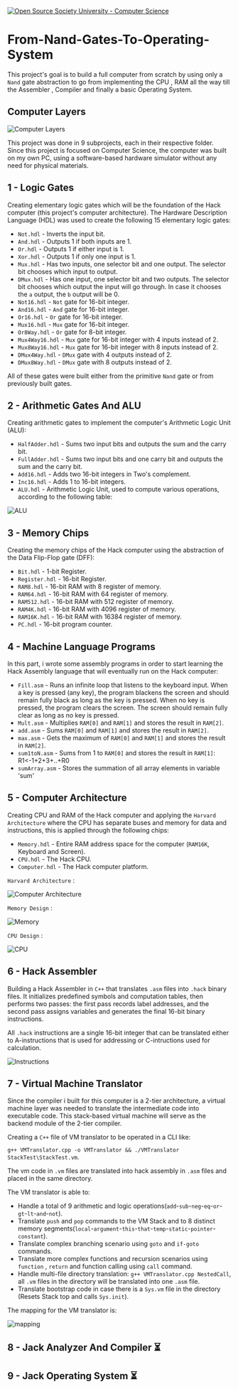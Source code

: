 [![Open Source Society University - Computer Science](https://img.shields.io/badge/OSSU-computer--science-blue.svg)](https://github.com/ossu/computer-science)

# From-Nand-Gates-To-Operating-System

This project's goal is to build a full computer from scratch by using only a `Nand` gate abstraction to go from implementing the CPU , RAM all the way till the Assembler , Compiler and finally a basic Operating System.

## Computer Layers
![Computer Layers](https://github.com/SamaMostafa03/From-Nand-Gates-To-Operating-System/blob/main/Images/Computer%20Layers.jpg?raw=true)

This project was done in 9 subprojects, each in their respective folder. Since this project is focused on Computer Science, the computer was built on my own PC, using a software-based hardware simulator without any need for physical materials.

## 1 - Logic Gates

Creating elementary logic gates which will be the foundation of the Hack computer (this project's computer architecture). The Hardware Description Language (HDL) was used to create the following 15 elementary logic gates:

- `Not.hdl` - Inverts the input bit.
- `And.hdl` - Outputs 1 if both inputs are 1.
- `Or.hdl` - Outputs 1 if either input is 1.
- `Xor.hdl` - Outputs 1 if only one input is 1.
- `Mux.hdl` - Has two inputs, one selector bit and one output. The selector bit chooses which input to output.
- `DMux.hdl` - Has one input, one selector bit and two outputs. The selector bit chooses which output the input will go through. In case it chooses the `a` output, the `b` output will be 0.
- `Not16.hdl` - `Not` gate for 16-bit integer.
- `And16.hdl` - `And` gate for 16-bit integer.
- `Or16.hdl` - `Or` gate for 16-bit integer.
- `Mux16.hdl` - `Mux` gate for 16-bit integer.
- `Or8Way.hdl` - `Or` gate for 8-bit integer.
- `Mux4Way16.hdl` - `Mux` gate for 16-bit integer with 4 inputs instead of 2.
- `Mux8Way16.hdl` - `Mux` gate for 16-bit integer with 8 inputs instead of 2.
- `DMux4Way.hdl` - `DMux` gate with 4 outputs instead of 2.
- `DMux8Way.hdl` - `DMux` gate with 8 outputs instead of 2.

All of these gates were built either from the primitive `Nand` gate or from previously built gates.

## 2 - Arithmetic Gates And ALU

Creating arithmetic gates to implement the computer's Arithmetic Logic Unit (ALU):

- `HalfAdder.hdl` - Sums two input bits and outputs the sum and the carry bit.
- `FullAdder.hdl` - Sums two input bits and one carry bit and outputs the sum and the carry bit.
- `Add16.hdl` - Adds two 16-bit integers in Two's complement.
- `Inc16.hdl` - Adds 1 to 16-bit integers.
- `ALU.hdl` - Arithmetic Logic Unit, used to compute various operations, according to the following table:

![ALU](https://github.com/SamaMostafa03/From-Nand-Gates-To-Operating-System/blob/main/Images/ALU.png?raw=true)

## 3 - Memory Chips

Creating the memory chips of the Hack computer using the abstraction of the Data Flip-Flop gate (DFF):

- `Bit.hdl` - 1-bit Register.
- `Register.hdl` - 16-bit Register.
- `RAM8.hdl` - 16-bit RAM with 8 register of memory.
- `RAM64.hdl` - 16-bit RAM with 64 register of memory.
- `RAM512.hdl` - 16-bit RAM with 512 register of memory.
- `RAM4K.hdl` - 16-bit RAM with 4096 register of memory.
- `RAM16K.hdl` - 16-bit RAM with 16384 register of memory.
- `PC.hdl` - 16-bit program counter.

## 4 - Machine Language Programs

In this part, i wrote some assembly programs in order to start learning the Hack Assembly language that will eventually run on the Hack computer:

- `Fill.asm` - Runs an infinite loop that listens to the keyboard input. When a key is pressed (any key), the program blackens the screen and should remain fully black as long as the key is pressed. When no key is pressed, the program clears the screen. The screen should remain fully clear as long as no key is pressed.
- `Mult.asm` - Multiplies `RAM[0]` and `RAM[1]` and stores the result in `RAM[2]`.
- `add.asm` - Sums `RAM[0]` and `RAM[1]` and stores the result in `RAM[2]`.
- `max.asm` - Gets the maximum of `RAM[0]` and `RAM[1]` and stores the result in `RAM[2]`.
- `sum1toN.asm` - Sums from 1 to `RAM[0]` and stores the result in `RAM[1]`: R1<-1+2+3+..+R0
- `sumArray.asm` - Stores the summation of all array elements in variable 'sum'

## 5 - Computer Architecture

Creating CPU and RAM of the Hack computer and applying the `Harvard Architecture` where the CPU has separate buses and memory for data and instructions, this is applied through the following chips:

- `Memory.hdl` - Entire RAM address space for the computer (`RAM16K`, Keyboard and Screen).
- `CPU.hdl` - The Hack CPU.
- `Computer.hdl` - The Hack computer platform.

`Harvard Architecture` :

![Computer Architecture](https://github.com/SamaMostafa03/From-Nand-Gates-To-Operating-System/blob/main/Images/Computer%20Arch.png?raw=true)

`Memory Design` :

![Memory](https://github.com/SamaMostafa03/From-Nand-Gates-To-Operating-System/blob/main/Images/Memory.png?raw=true)

`CPU Design` :

![CPU](https://github.com/SamaMostafa03/From-Nand-Gates-To-Operating-System/blob/main/Images/CPU.png?raw=true)


## 6 - Hack Assembler

Building a Hack Assembler in `C++` that translates `.asm` files into `.hack` binary files. It initializes predefined symbols and computation tables, then performs two passes: the first pass records label addresses, and the second pass assigns variables and generates the final 16-bit binary instructions.

All `.hack` instructions are a single 16-bit integer that can be translated either to A-instructions that is used for addressing or C-intructions used for calculation.

![Instructions](https://github.com/SamaMostafa03/From-Nand-Gates-To-Operating-System/blob/main/Images/Hack%20Instructions.png?raw=true)

## 7 - Virtual Machine Translator

Since the compiler i built for this computer is a 2-tier architecture, a virtual machine layer was needed to translate the intermediate code into executable code. This stack-based virtual machine will serve as the backend module of the 2-tier compiler.

Creating a `C++` file of VM translator to be operated in a CLI like:

`g++ VMTranslator.cpp -o VMTranslator && ./VMTranslator StackTest\StackTest.vm`.

The vm code in `.vm` files are translated into hack assembly in `.asm` files and placed in the same directory.

The VM translator is able to:

- Handle a total of 9 arithmetic and logic operations(`add`-`sub`-`neg`-`eq`-`or`-`gt`-`lt`-`and`-`not`).
- Translate `push` and `pop` commands to the VM Stack and to 8 distinct memory segments(`local`-`argument`-`this`-`that`-`temp`-`static`-`pointer`-`constant`).
- Translate complex branching scenario using `goto` and `if-goto` commands.
- Translate more complex functions and recursion scenarios using `function` , `return` and function calling using `call` command.
- Handle multi-file directory translation: `g++ VMTranslator.cpp NestedCall`, all `.vm` files in the directory will be translated into one `.asm` file.
- Translate bootstrap code in case there is a `Sys.vm` file in the directory (Resets Stack top and calls `Sys.init`).

The mapping for the VM translator is:

![mapping](https://github.com/SamaMostafa03/From-Nand-Gates-To-Operating-System/blob/main/Images/mapping.png?raw=true)

## 8 - Jack Analyzer And Compiler :hourglass_flowing_sand:

## 9 - Jack Operating System :hourglass_flowing_sand:

